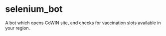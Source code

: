 # selenium_bot
A bot which opens CoWIN site, and checks for vaccination slots available in your region.
